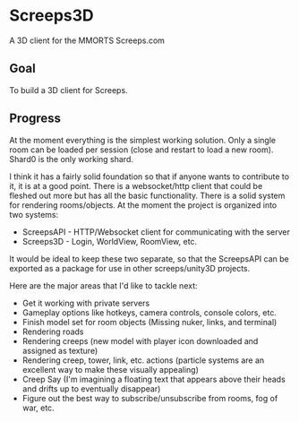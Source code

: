 # Screeps3D
A 3D client for the MMORTS Screeps.com

## Goal 
To build a 3D client for Screeps.

## Progress
At the moment everything is the simplest working solution. Only a single room can be loaded per session (close and restart to load a new room). Shard0 is the only working shard.

I think it has a fairly solid foundation so that if anyone wants to contribute to it, it is at a good point. There is a websocket/http client that could be fleshed out more but has all the basic functionality. There is a solid system for rendering rooms/objects. At the moment the project is organized into two systems:

* ScreepsAPI - HTTP/Websocket client for communicating with the server
* Screeps3D - Login, WorldView, RoomView, etc.

It would be ideal to keep these two separate, so that the ScreepsAPI can be exported as a package for use in other screeps/unity3D projects. 

Here are the major areas that I'd like to tackle next: 
* Get it working with private servers
* Gameplay options like hotkeys, camera controls, console colors, etc.
* Finish model set for room objects (Missing nuker, links, and terminal)
* Rendering roads
* Rendering creeps (new model with player icon downloaded and assigned as texture)
* Rendering creep, tower, link, etc. actions (particle systems are an excellent way to make these visually appealing)
* Creep Say (I'm imagining a floating text that appears above their heads and drifts up to eventually disappear)
* Figure out the best way to subscribe/unsubscribe from rooms, fog of war, etc.
